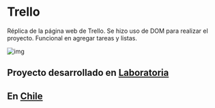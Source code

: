 # Trello
Réplica de la página web de Trello. Se hizo uso de DOM para realizar el proyecto. Funcional en agregar tareas y listas.

![img](https://preview.ibb.co/dbCQfS/trello.png)

## Proyecto desarrollado en [Laboratoria](http://laboratoria.la)


## En  [Chile](http://chile.com)
